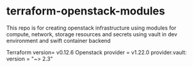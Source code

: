 # terraform-openstack-modules
This repo is for creating openstack infrastructure using modules for compute, network, storage resources and secrets using vault in dev environment and swift container backend

Terraform version= v0.12.6
Openstack provider = v1.22.0
provider.vault: version = "~> 2.3"


